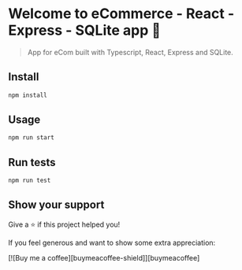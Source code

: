 # Welcome to eCommerce - React - Express - SQLite app 👋

> App for eCom built with Typescript, React, Express and SQLite.

## Install

```sh
npm install
```

## Usage

```sh
npm run start
```

## Run tests

```sh
npm run test
```

## Show your support

Give a ⭐️ if this project helped you!

If you feel generous and want to show some extra appreciation:

[![Buy me a coffee][buymeacoffee-shield]][buymeacoffee]

